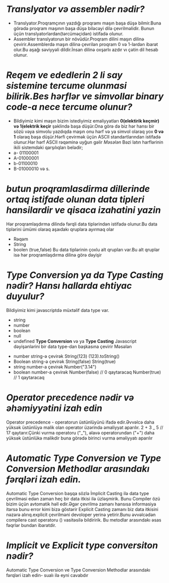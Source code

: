 # **_Translyator və assembler nədir?_**

- Translyator.Proqramçının yazdığı proqramı maşın başa düşə bilmir.Buna görədə proqram maşının başa düşə biləcəyi dilə çevrilməlidir. Bunun üçün translyatorlardan(tərcüməçidən) istifadə olunur.
- Assembler translyatorun bir növüdür.Proqram dilini maşın dilinə çevirir.Assemblerdə maşın dilinə çevrilən proqram 0 və 1-lərdən ibarət olur.Bu aşağı səviyyəli dildir.İnsan dilinə oxşarlıı azdır vı çətin dil hesab olunur.

# **_Reqem ve ededlerin 2 li say sistemine tercume olunmasi bilirik.Bes hərflər ve simvollar binary code-a nece tercume olunur?_**

- Bildiyimiz kimi maşın bizim istediyimiz emaliyyatları **0(elektirik keçmir) və 1(elektrik keçir** şəklində başa düşür.Ona görə də biz hər hansı bir sözü vəya simvolu yazdıqda maşın onu hərf və ya simvol olaraq yox **0 və 1** olaraq başa düşür.Hərfi çevirmək üçün ASCII standartlarından istifadə olunur.Hər hərf ASCII rəqəminə uyğun gəlir
  _Məsələn_ Bəzi latın harflərinin ikili sistemdəki qarşılıqları belədir;
- a- 01100001
- A-01000001
- b-01100010
- B-01000010 və s.

# **_butun proqramlasdirma dillerinde ortaq istifade olunan data tipleri hansilardir ve qisaca izahatini yazin_**

Hər proqramlaşdırma dilində fərqli data tiplərindən istifadə olunur.Bu data tiplərini ümümi olaraq aşaıdakı qruplara ayırmaq olar

- Rəqəm
- String
- boolen (true,false)
  Bu data tiplərinin çoxlu alt qrupları var.Bu alt qruplar isə hər proqramlaşdırma dilinə görə dəyişir

# **_Type Conversion ya da Type Casting nədir? Hansı hallarda ehtiyac duyulur?_**

Bildiyimiz kimi javascriptdə müxtəlif data type var.

- string
- number
- boolean
- null
- undefined
  **Type Conversion** və ya **Type Casting** Javascript dəyişənlərini bir data type-dan başkasına çevirir
  Məsələn

* number string-ə çevirək
  String(123)
  (123).toString()
* Boolean string-ə çevirək
  String(false)
  String(true)
* string number-a çevirək
  Number("3.14")
* boolean number-a çevirək
  Number(false) // 0 qaytaracaq
  Number(true) // 1 qaytaracaq

# **_Operator precedence nədir və əhəmiyyətini izah edin_**

Operator precedence - operatorun üstünlüyünü ifadə edir.Əvvəlcə daha yüksək üstünlüyə malik olan operator üzərində əmaliyyat aparılır.
2 + 3 _ 5 // 17 qaytarır.Çünki vurma operatoru ("_"), əlavə operatorundan ("+") daha yüksək üstünlükə malikdir buna görədə birinci vurma əməliyyatı aparılır

# **_Automatic Type Conversion ve Type Conversion Methodlar arasındakı fərqləri izah edin._**

Automatic Type Conversion başqa sözlə İmplicit Casting ilə data type çevrilməsi edən zaman heç bir data itkisi ilə üzləşmirik. Bunu Compiler özü bizim üçün avtomatik həll edir.Əgər çevrilmə zamanı hansısa informasiya itərsə bunu error kimi bizə göstərir
Explicit Casting zamanı biz data itkisini nəzərə alırıq.explicit çevrilməni devoloper yerinə yetirir.Bunu əvvəlcədən compilerə cast operatoru () vasitəsilə bildiririk.
Bu metodlar arasındakı əsas fəqrlər bundan ibarətdir.

# **_Implicit ve Explicit type conversiton nədir?_**

Automatic Type Conversion ve Type Conversion Methodlar arasındakı fərqləri izah edin- sualı ilə eyni cavabdır
